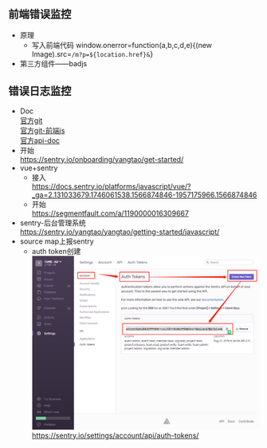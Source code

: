 <!-- toc -->
## 前端错误监控
+ 原理
    + 写入前端代码
    window.onerror=function(a,b,c,d,e){(new Image).src=`/m?p=${location.href}&`}
+ 第三方组件——badjs
## 错误日志监控
+ Doc  
[官方git](https://github.com/getsentry)      
[官方git-前端js](https://github.com/getsentry/sentry-javascript)     
[官方api-doc](https://docs.sentry.io/error-reporting/quickstart/?_ga=2.129788364.1746061538.1566874846-1957175966.1566874846&platform=browser)
+ 开始     
https://sentry.io/onboarding/yangtao/get-started/
+ vue+sentry
    + 接入   
    https://docs.sentry.io/platforms/javascript/vue/?_ga=2.131033679.1746061538.1566874846-1957175966.1566874846
    + 开始    
    https://segmentfault.com/a/1190000016309667
+ sentry-后台管理系统  
https://sentry.io/yangtao/yangtao/getting-started/javascript/
+ source map上报sentry
    + auth token创建    
    ![Image Text](sentry_authToken.png) 
    https://sentry.io/settings/account/api/auth-tokens/  
<!-- endtoc -->